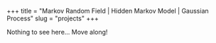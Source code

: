 +++
title = "Markov Random Field | Hidden Markov Model | Gaussian Process"
slug = "projects"
+++

Nothing to see here... Move along!